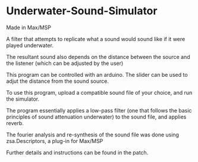 # Underwater-Sound-Simulator
Made in Max/MSP

A filter that attempts to replicate what a sound would sound like if it were played underwater.

The resultant sound also depends on the distance between the source and the listener (which can be adjusted by the user)

This program can be controlled with an arduino. The slider can be used to adjut the distance from the sound source.

To use this program, upload a compatible sound file of your choice, and run the simulator.

The program essentially applies a low-pass filter (one that follows the basic principles of sound attenuation underwater) to the sound file, and applies reverb.

The fourier analysis and re-synthesis of the sound file was done using zsa.Descriptors, a plug-in for Max/MSP

Further details and instructions can be found in the patch.
